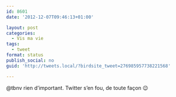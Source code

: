 ```yaml
---
id: 8601
date: '2012-12-07T09:46:13+01:00'

layout: post
categories:
  - Vis ma vie
tags:
  - tweet
format: status
publish_social: no
guid: 'http://tweets.local/?birdsite_tweet=276985957738221568'

---
```


@tbnv rien d’important. Twitter s’en fou, de toute façon 😉